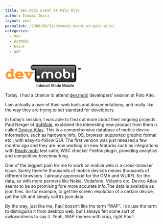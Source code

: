 ```yaml
---
title: Dev.mobi Event at Palo Alto
author: Tomomi Imura
layout: post
permalink: /2008/05/31/devmobi-event-at-palo-alto/
categories:
  - Dev
  - dotMobi
  - Event
  - WAP
---
```

![dev.mobi][1]  

Today, I had a chance to attend <a href="http://dev.mobi/" target="_blank">dev.mobi</a> developers&#8217; session at Palo Alto. 

I am actually a user of their web tools and documentations, and really like the way they are trying to set standard for developers. 

In today&#8217;s session, I was able to find out more about their ongoing projects. Paul Nerger of <a href="http://mtld.mobi/" target="_blank">dotMobi</a>, explained the interesting new product from them is called <a href="http://deviceatlas.com/" target="_blank">Device Atlas</a>. This is a comprehensive database of mobile device information, such as hardware info, OS, browser. supported graphic format etc., with easy-to-follow GUI. The first version was just released a few months ago and they are now working on new features such as integrations with <a href="http://ready.mobi" target="_blank">Ready.mobi</a> test suite, W3C checker Firefox plugin, providing analytics and competitive benchmarking. 

One of the biggest pain for me to work on mobile web is a cross-browser issue. Surely there&#8217;re thousands of mobile devices means thousands of different browsers. I already appreciate for the OMA and WURFL for the data, so with more partners like Nokia, Vodafone, Volantis etc. Device Atlas seems to be so promising fore more accurate info.The data is available as json files. So for example, to get the screen resolution of a certain device, get the UA and simply call its json data. 

By the way, just like me, Paul doesn&#8217;t like the term &#8220;WAP&#8221;. I do use the term to distinguish it from desktop web, but I always felt some sort of awkwardness to say it. Yeah, WAP rhymes with crap, right Paul!

 [1]: /assets/images/wp-content/misc/dev_mobi.gif